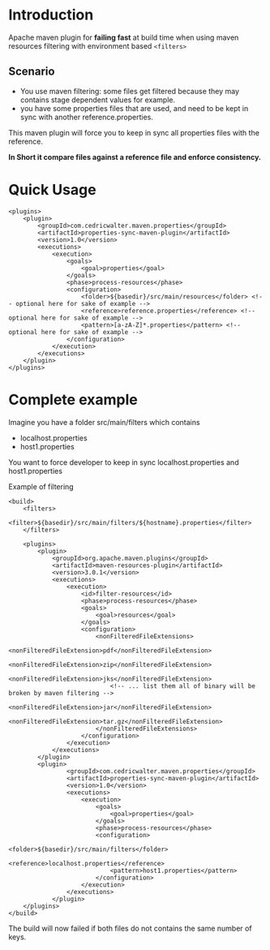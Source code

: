 
# Introduction
Apache maven plugin for **failing fast** at build time when using maven resources filtering with environment based `<filters>`

## Scenario
* You use maven filtering: some files get filtered because they may contains stage dependent values for example.
* you have some properties files that are used, and need to be kept in sync with another reference.properties.

This maven plugin will force you to keep in sync all properties files with the reference. 

**In Short it compare files against a reference file and enforce consistency.**


# Quick Usage
```<build>
<plugins>
    <plugin>
        <groupId>com.cedricwalter.maven.properties</groupId>
        <artifactId>properties-sync-maven-plugin</artifactId>
        <version>1.0</version>
        <executions>
            <execution>
                <goals>
                    <goal>properties</goal>
                </goals>
                <phase>process-resources</phase>
                <configuration>
                    <folder>${basedir}/src/main/resources</folder> <!-- optional here for sake of example -->
                    <reference>reference.properties</reference> <!-- optional here for sake of example -->
                    <pattern>[a-zA-Z]*.properties</pattern> <!-- optional here for sake of example -->
                </configuration>
            </execution>
        </executions>
    </plugin>
</plugins>
```
    
# Complete example

Imagine you have a folder src/main/filters which contains
* localhost.properties
* host1.properties

You want to force developer to keep in sync localhost.properties and host1.properties

Example of filtering
```
<build>              
    <filters>
        <filter>${basedir}/src/main/filters/${hostname}.properties</filter>                   
    </filters>
    
    <plugins>
        <plugin>
            <groupId>org.apache.maven.plugins</groupId>
            <artifactId>maven-resources-plugin</artifactId>
            <version>3.0.1</version>
            <executions>
                <execution>
                    <id>filter-resources</id>
                    <phase>process-resources</phase>
                    <goals>
                        <goal>resources</goal>
                    </goals>
                    <configuration>
                        <nonFilteredFileExtensions>
                            <nonFilteredFileExtension>pdf</nonFilteredFileExtension>
                            <nonFilteredFileExtension>zip</nonFilteredFileExtension>
                            <nonFilteredFileExtension>jks</nonFilteredFileExtension>
                            <!-- ... list them all of binary will be broken by maven filtering -->
                            <nonFilteredFileExtension>jar</nonFilteredFileExtension>
                            <nonFilteredFileExtension>tar.gz</nonFilteredFileExtension>
                        </nonFilteredFileExtensions>
                    </configuration>
                </execution>
            </executions>
        </plugin>
        <plugin>
                <groupId>com.cedricwalter.maven.properties</groupId>
                <artifactId>properties-sync-maven-plugin</artifactId>
                <version>1.0</version>
                <executions>
                    <execution>
                        <goals>
                            <goal>properties</goal>
                        </goals>
                        <phase>process-resources</phase>
                        <configuration>
                            <folder>${basedir}/src/main/filters</folder> 
                            <reference>localhost.properties</reference> 
                            <pattern>host1.properties</pattern>
                        </configuration>
                    </execution>
                </executions>
            </plugin>
    </plugins>
</build>
```

The build will now failed if both files do not contains the same number of keys.